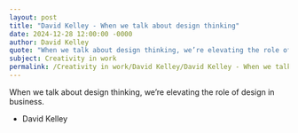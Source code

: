 ```yaml
---
layout: post
title: "David Kelley - When we talk about design thinking"
date: 2024-12-28 12:00:00 -0000
author: David Kelley
quote: "When we talk about design thinking, we’re elevating the role of design in business."
subject: Creativity in work
permalink: /Creativity in work/David Kelley/David Kelley - When we talk about design thinking
---
```


When we talk about design thinking, we’re elevating the role of design in business.

- David Kelley
